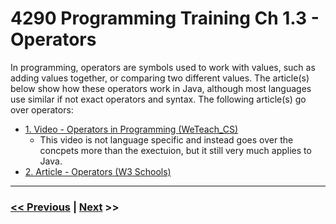 # 4290 Programming Training Ch 1.3 - Operators
In programming, operators are symbols used to work with values, such as adding values together, or comparing two different values. The article(s) below show how these operators work in Java, although most languages use similar if not exact operators and syntax. The following article(s) go over operators:

- [1. Video - Operators in Programming (WeTeach_CS)](https://www.youtube.com/watch?v=PaHpU7-BNaU)
    - This video is not language specific and instead goes over the concpets more than the exectuion, but it still very much applies to Java.
- [2. Article - Operators (W3 Schools)](https://www.w3schools.com/java/java_operators.asp)

---

### [<< Previous](./2_comments.md) | [Next](./4_methods.md) >>